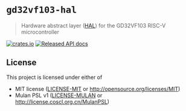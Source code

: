 # `gd32vf103-hal`

> Hardware abstract layer ([HAL]) for the GD32VF103 RISC-V microcontroller

[HAL]: https://crates.io/crates/embedded-hal

[![crates.io](https://img.shields.io/crates/v/gd32vf103-hal.svg)](https://crates.io/crates/stm32f1xx-hal)
[![Released API docs](https://docs.rs/gd32vf103-hal/badge.svg)](https://docs.rs/stm32f1xx-hal)

## License

This project is licensed under either of

- MIT license ([LICENSE-MIT](LICENSE-MIT) or http://opensource.org/licenses/MIT)
- Mulan PSL v1 ([LICENSE-MULAN](LICENSE-MULAN) or http://license.coscl.org.cn/MulanPSL)
